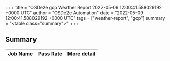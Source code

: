 +++
title = "OSDe2e gcp Weather Report 2022-05-09 12:00:41.588029192 +0000 UTC"
author = "OSDe2e Automation"
date = "2022-05-09 12:00:41.588029192 +0000 UTC"
tags = ["weather-report", "gcp"]
summary = "<table class=\"summary\"></table>"
+++
## Summary

| Job Name | Pass Rate | More detail |
|----------|-----------|-------------|




